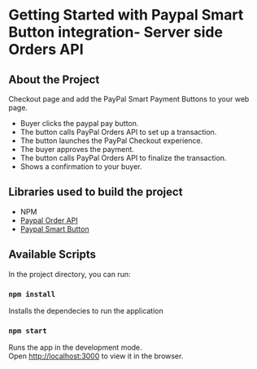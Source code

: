 # Getting Started with Paypal Smart Button integration- Server side Orders API

## About the Project
Checkout page and add the PayPal Smart Payment Buttons to your web page.

- Buyer clicks the paypal pay button.
- The button calls PayPal Orders API to set up a transaction.
- The button launches the PayPal Checkout experience.
- The buyer approves the payment.
- The button calls PayPal Orders API to finalize the transaction.
- Shows a confirmation to your buyer.

## Libraries used to build the project
 - NPM
 - [Paypal Order API](https://developer.paypal.com/docs/api/orders/v2/)
 - [Paypal Smart Button](https://developer.paypal.com/docs/checkout/integrate/) 

## Available Scripts

In the project directory, you can run:

### `npm install`

Installs the dependecies to run the application 

### `npm start`

Runs the app in the development mode.\
Open [http://localhost:3000](http://localhost:3000) to view it in the browser.

